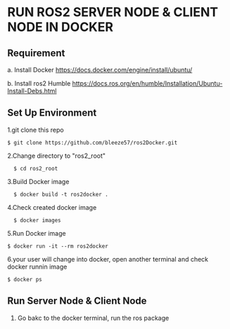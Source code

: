 # RUN ROS2 SERVER NODE & CLIENT NODE IN DOCKER

## Requirement
a. Install Docker
https://docs.docker.com/engine/install/ubuntu/

b. Install ros2 Humble
https://docs.ros.org/en/humble/Installation/Ubuntu-Install-Debs.html


## Set Up Environment

1.git clone this repo

```
$ git clone https://github.com/bleeze57/ros2Docker.git
```

2.Change directory to "ros2_root"
```
  $ cd ros2_root
```

3.Build Docker image
```
  $ docker build -t ros2docker .
```

4.Check created docker image
```
  $ docker images
```

5.Run Docker image
```
$ docker run -it --rm ros2docker
```

6.your user will change into docker, open another terminal and check docker runnin image
```
$ docker ps
```
## Run Server Node & Client Node
1. Go bakc to the docker terminal, run the ros package
